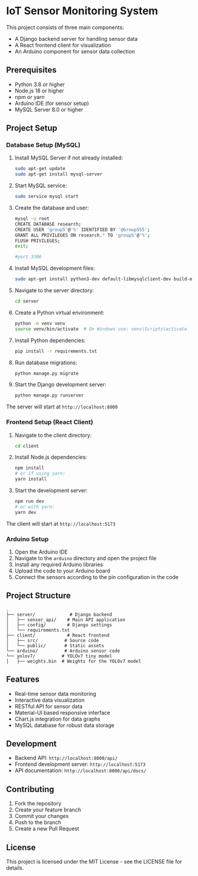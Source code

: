 # IoT Sensor Monitoring System

This project consists of three main components:

- A Django backend server for handling sensor data
- A React frontend client for visualization
- An Arduino component for sensor data collection

## Prerequisites

- Python 3.8 or higher
- Node.js 18 or higher
- npm or yarn
- Arduino IDE (for sensor setup)
- MySQL Server 8.0 or higher

## Project Setup

### Database Setup (MySQL)

1. Install MySQL Server if not already installed:

   ```bash
   sudo apt-get update
   sudo apt-get install mysql-server
   ```

2. Start MySQL service:

   ```bash
   sudo service mysql start
   ```

3. Create the database and user:

   ```bash
   mysql -u root
   CREATE DATABASE research;
   CREATE USER 'group5'@'%' IDENTIFIED BY '@Group555';
   GRANT ALL PRIVILEGES ON research.* TO 'group5'@'%';
   FLUSH PRIVILEGES;
   exit;

   #port 3306

   ```

4. Install MySQL development files:

   ```bash
   sudo apt-get install python3-dev default-libmysqlclient-dev build-essential
   ```

5. Navigate to the server directory:

   ```bash
   cd server
   ```

6. Create a Python virtual environment:

   ```bash
   python -m venv venv
   source venv/bin/activate  # On Windows use: venv\Scripts\activate
   ```

7. Install Python dependencies:

   ```bash
   pip install -r requirements.txt
   ```

8. Run database migrations:

   ```bash
   python manage.py migrate
   ```

9. Start the Django development server:
   ```bash
   python manage.py runserver
   ```

The server will start at `http://localhost:8000`

### Frontend Setup (React Client)

1. Navigate to the client directory:

   ```bash
   cd client
   ```

2. Install Node.js dependencies:

   ```bash
   npm install
   # or if using yarn:
   yarn install
   ```

3. Start the development server:
   ```bash
   npm run dev
   # or with yarn:
   yarn dev
   ```

The client will start at `http://localhost:5173`

### Arduino Setup

1. Open the Arduino IDE
2. Navigate to the `arduino` directory and open the project file
3. Install any required Arduino libraries
4. Upload the code to your Arduino board
5. Connect the sensors according to the pin configuration in the code

## Project Structure

```
.
├── server/             # Django backend
│   ├── sensor_api/    # Main API application
│   ├── config/        # Django settings
│   └── requirements.txt
├── client/            # React frontend
│   ├── src/          # Source code
│   └── public/       # Static assets
└── arduino/          # Arduino sensor code
└── yolov7/          # YOLOv7 tiny model
│   ├── weights.bin  # Weights for the YOLOv7 model
```

## Features

- Real-time sensor data monitoring
- Interactive data visualization
- RESTful API for sensor data
- Material-UI based responsive interface
- Chart.js integration for data graphs
- MySQL database for robust data storage

## Development

- Backend API: `http://localhost:8000/api/`
- Frontend development server: `http://localhost:5173`
- API documentation: `http://localhost:8000/api/docs/`

## Contributing

1. Fork the repository
2. Create your feature branch
3. Commit your changes
4. Push to the branch
5. Create a new Pull Request

## License

This project is licensed under the MIT License - see the LICENSE file for details.
